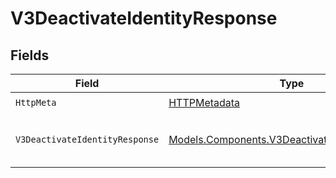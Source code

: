 # V3DeactivateIdentityResponse


## Fields

| Field                                                                                                     | Type                                                                                                      | Required                                                                                                  | Description                                                                                               | Example                                                                                                   |
| --------------------------------------------------------------------------------------------------------- | --------------------------------------------------------------------------------------------------------- | --------------------------------------------------------------------------------------------------------- | --------------------------------------------------------------------------------------------------------- | --------------------------------------------------------------------------------------------------------- |
| `HttpMeta`                                                                                                | [HTTPMetadata](../../Models/Components/HTTPMetadata.md)                                                   | :heavy_check_mark:                                                                                        | N/A                                                                                                       |                                                                                                           |
| `V3DeactivateIdentityResponse`                                                                            | [Models.Components.V3DeactivateIdentityResponse](../../Models/Components/V3DeactivateIdentityResponse.md) | :heavy_minus_sign:                                                                                        | V3DeactivateIdentityResponse                                                                              | {<br/>"success": true<br/>}                                                                               |